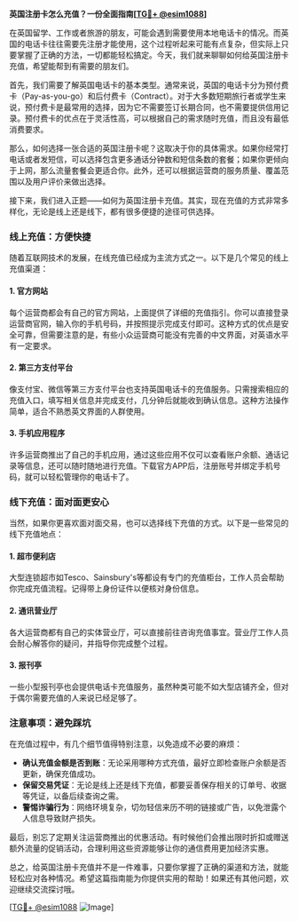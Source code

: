 **英国注册卡怎么充值？一份全面指南[[TG💪+ @esim1088](https://t.me/s/esim1088)]**

在英国留学、工作或者旅游的朋友，可能会遇到需要使用本地电话卡的情况。而英国的电话卡往往需要先注册才能使用，这个过程听起来可能有点复杂，但实际上只要掌握了正确的方法，一切都能轻松搞定。今天，我们就来聊聊如何给英国注册卡充值，希望能帮到有需要的朋友们。

首先，我们需要了解英国电话卡的基本类型。通常来说，英国的电话卡分为预付费卡（Pay-as-you-go）和后付费卡（Contract）。对于大多数短期旅行者或学生来说，预付费卡是最常用的选择，因为它不需要签订长期合同，也不需要提供信用记录。预付费卡的优点在于灵活性高，可以根据自己的需求随时充值，而且没有最低消费要求。

那么，如何选择一张合适的英国注册卡呢？这取决于你的具体需求。如果你经常打电话或者发短信，可以选择包含更多通话分钟数和短信条数的套餐；如果你更倾向于上网，那么流量套餐会更适合你。此外，还可以根据运营商的服务质量、覆盖范围以及用户评价来做出选择。

接下来，我们进入正题——如何为英国注册卡充值。其实，现在充值的方式非常多样化，无论是线上还是线下，都有很多便捷的途径可供选择。

### 线上充值：方便快捷

随着互联网技术的发展，在线充值已经成为主流方式之一。以下是几个常见的线上充值渠道：

#### 1. 官方网站
每个运营商都会有自己的官方网站，上面提供了详细的充值指引。你可以直接登录运营商官网，输入你的手机号码，并按照提示完成支付即可。这种方式的优点是安全可靠，但需要注意的是，有些小众运营商可能没有完善的中文界面，对英语水平有一定要求。

#### 2. 第三方支付平台
像支付宝、微信等第三方支付平台也支持英国电话卡的充值服务。只需搜索相应的充值入口，填写相关信息并完成支付，几分钟后就能收到确认信息。这种方法操作简单，适合不熟悉英文界面的人群使用。

#### 3. 手机应用程序
许多运营商推出了自己的手机应用，通过这些应用不仅可以查看账户余额、通话记录等信息，还可以随时随地进行充值。下载官方APP后，注册账号并绑定手机号码，就可以轻松管理你的电话卡了。

### 线下充值：面对面更安心

当然，如果你更喜欢面对面交易，也可以选择线下充值的方式。以下是一些常见的线下充值地点：

#### 1. 超市便利店
大型连锁超市如Tesco、Sainsbury's等都设有专门的充值柜台，工作人员会帮助你完成充值流程。记得带上身份证件以便核对身份信息。

#### 2. 通讯营业厅
各大运营商都有自己的实体营业厅，可以直接前往咨询充值事宜。营业厅工作人员会耐心解答你的疑问，并指导你完成整个过程。

#### 3. 报刊亭
一些小型报刊亭也会提供电话卡充值服务，虽然种类可能不如大型店铺齐全，但对于偶尔需要充值的人来说已经足够了。

### 注意事项：避免踩坑

在充值过程中，有几个细节值得特别注意，以免造成不必要的麻烦：

- **确认充值金额是否到账**：无论采用哪种方式充值，最好立即检查账户余额是否更新，确保充值成功。
- **保留交易凭证**：无论是线上还是线下充值，都要妥善保存相关的订单号、收据等凭证，以备后续查询之需。
- **警惕诈骗行为**：网络环境复杂，切勿轻信来历不明的链接或广告，以免泄露个人信息导致财产损失。

最后，别忘了定期关注运营商推出的优惠活动。有时候他们会推出限时折扣或赠送额外流量的促销活动，合理利用这些资源能够让你的通信费用更加经济实惠。

总之，给英国注册卡充值并不是一件难事，只要你掌握了正确的渠道和方法，就能轻松应对各种情况。希望这篇指南能为你提供实用的帮助！如果还有其他问题，欢迎继续交流探讨哦。

[[TG💪+ @esim1088](https://t.me/s/esim1088) ![Image](https://i.postimg.cc/4NQfJmqS/Snipaste-2025-05-13-00-14-12.png)]